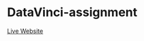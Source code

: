 # DataVinci-assignment
<a href="https://purvisaini.github.io/DataVinci-assignment/">Live Website</a>
